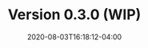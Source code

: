 ---
title: "Version 0.3.0 (WIP)"
date: 2020-08-03T16:18:12-04:00
type: book

weight: -030

toc: true

# But this in the body to list children pages
# {{< list_children >}}
---